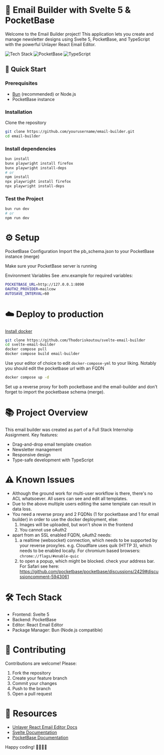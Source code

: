 # 📧 Email Builder with Svelte 5 & PocketBase

Welcome to the Email Builder project! This application lets you create and manage newsletter designs using Svelte 5, PocketBase, and TypeScript with the powerful Unlayer React Email Editor.

![Tech Stack](https://img.shields.io/badge/Svelte-5-FF3E00?logo=svelte)
![PocketBase](https://img.shields.io/badge/PocketBase-DB-2C4D7E)
![TypeScript](https://img.shields.io/badge/TypeScript-4.9.5-3178C6?logo=typescript)

## 🚀 Quick Start

### Prerequisites
- [Bun](https://bun.sh/) (recommended) or Node.js
- PocketBase instance

### Installation
Clone the repository
```bash
git clone https://github.com/yourusername/email-builder.git
cd email-builder

```
### Install dependencies
```bash
bun install
bunx playwright install firefox
bunx playwright install-deps
# or
npm install
npx playwright install firefox
npx playwright install-deps
```
### Test the Project
```bash
bun run dev
# or
npm run dev
```

# ⚙️ Setup
PocketBase Configuration
Import the pb_schema.json to your PocketBase instance (merge)

Make sure your PocketBase server is running

Environment Variables
See .env.example for required variables:
```bash
POCKETBASE_URL=http://127.0.0.1:8090
OAUTH2_PROVIDER=mailcow
AUTOSAVE_INTERVAL=60
```

# ☁️ Deploy to production
[Install docker](https://docs.docker.com/engine/install/)

```bash
git clone https://github.com/Thodoriskoutou/svelte-email-builder
cd svelte-email-builder
docker compose pull
docker compose build email-builder
```

Use your editor of choice to edit `docker-compose-yml` to your liking. Notably you should edit the pocketbase url with an FQDN

```bash
docker compose up -d
```

Set up a reverse proxy for both pocketbase and the email-builder and don't forget to import the pocketbase schema (merge).

# 📚 Project Overview
This email builder was created as part of a Full Stack Internship Assignment. Key features:

- Drag-and-drop email template creation
- Newsletter management
- Responsive design
- Type-safe development with TypeScript

# ⚠️ Known Issues

- Although the ground work for multi-user workflow is there, there's no ACL whatsoever. All users can see and edit all templates.
- Due to the above multiple users editing the same template can result in data loss.
- You need a reverse proxy and 2 FQDNs (1 for pocketbase and 1 for email builder) in order to use the docker deployment, else:
  1. Images will be uploaded, but won't show in the frontend
  2. You cannot use oAuth2
- apart from an SSL enabled FQDN, oAuth2 needs:
  1. a realtime (websocket) connection, which needs to be supported by your reverse proxy/ies. e.g. Cloudflare uses quik (HTTP 3), which needs to be enabled locally. For chromium based browsers: `chrome://flags/#enable-quic`
  2. to open a popup, which might be blocked. check your address bar. For Safari see here: https://github.com/pocketbase/pocketbase/discussions/2429#discussioncomment-5943061

# 🛠️ Tech Stack
- Frontend: Svelte 5
- Backend: PocketBase
- Editor: React Email Editor
- Package Manager: Bun (Node.js compatible)

# 🔄 Contributing
Contributions are welcome! Please:

1. Fork the repository
2. Create your feature branch
3. Commit your changes
4. Push to the branch
5. Open a pull request

# 📧 Resources
- [Unlayer React Email Editor Docs](https://docs.unlayer.com/builder/react-component)
- [Svelte Documentation](https://svelte.dev/docs)
- [PocketBase Documentation](https://pocketbase.io/docs/)

Happy coding! 👨‍💻👩‍💻